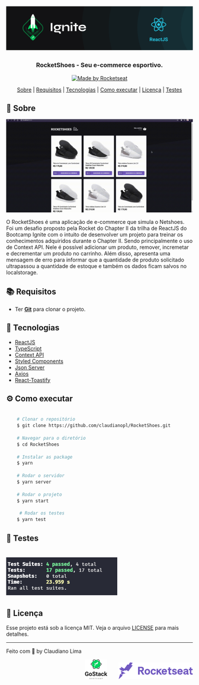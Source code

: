 <h1 align="center">
  <img alt="Ignite" src=".github/ignite.png" />
</h1>


<h3 align="center">
  RocketShoes - Seu e-commerce esportivo.
</h3>


<p align="center">
  <a href="https://rocketseat.com.br">
    <img alt="Made by Rocketseat" src="https://img.shields.io/badge/made%20by-Rocketseat-%2306b656?style=flat-square">
  </a>
</p>

<p align="center">
 <a href="#-sobre">Sobre</a> |
 <a href="#-requisitos">Requisitos</a> | 
 <a href="#-tecnologias">Tecnologias</a> | 
 <a href="#%EF%B8%8F-como-executar">Como executar</a> | 
 <a href="#-licença">Licença</a> | 
 <a href="#-Testes">Testes</a>
</p>


## 🚀 Sobre
<p align="center">
  <img src=".github/rocketshoes.gif" alt="WatchMe">
</p>

O RocketShoes é uma aplicação de e-commerce que simula o Netshoes. Foi um desafio proposto pela Rocket do Chapter II da trilha de ReactJS do Bootcamp Ignite com o intuito de desenvolver um projeto para treinar os conhecimentos adquiridos durante o Chapter II. Sendo principalmente o uso de Context API. Nele é possível adicionar um produto, remover, incremetar e decrementar um produto no carrinho. Além disso, apresenta uma mensagem de erro para informar que a quantidade de produto solicitado ultrapassou a quantidade de estoque e também os dados ficam salvos no localstorage.


## 📚 Requisitos
- Ter [**Git**](https://git-scm.com/) para clonar o projeto.

## 🚀 Tecnologias
- [ReactJS](https://github.com/facebook/react)
- [TypeScript](https://github.com/microsoft/TypeScript)
- [Context API](https://pt-br.reactjs.org/docs/context.html#api)
- [Styled Components](https://github.com/styled-components/styled-components)
- [Json Server](https://github.com/typicode/json-server)
- [Axios](https://github.com/axios/axios)
- [React-Toastify](https://github.com/fkhadra/react-toastify)


## ⚙️ Como executar

```bash

    # Clonar o repositório
    $ git clone https://github.com/claudianopl/RocketShoes.git

    # Navegar para o diretório
    $ cd RocketShoes

    # Instalar as package
    $ yarn

    # Rodar o servidor
    $ yarn server

    # Rodar o projeto
    $ yarn start

     # Rodar os testes
    $ yarn test
```


## 🧪 Testes
<h1 align="left">
  <img alt="Ignite" src=".github/test.PNG" />
</h1>


## 📝 Licença
Esse projeto está sob a licença MIT. Veja o arquivo [LICENSE](LICENSE.md) para mais detalhes.

---
Feito com 💜 by Claudiano Lima

<p align="right">
  <img alt="GoStack" title="GoStack" src="https://raw.githubusercontent.com/claudianopl/GoFinances/master/backend/.github/gostack.svg" width="60px" />
  &nbsp;&nbsp;&nbsp;&nbsp;&nbsp;&nbsp;
  <img alt="GoStack" title="RocketSeat" src="https://raw.githubusercontent.com/claudianopl/GoFinances/7d8de57c5937eea279496db2a2f260b0cd0f7002/backend/.github/rocketseat.svg" width="200px" />
</p>
